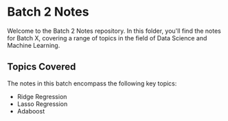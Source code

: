 # Batch 2 Notes

Welcome to the Batch 2 Notes repository. In this folder, you'll find the notes for Batch X, covering a range of topics in the field of Data Science and Machine Learning.

## Topics Covered

The notes in this batch encompass the following key topics:

 - Ridge Regression
 - Lasso Regression
 - Adaboost
